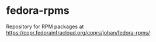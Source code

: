 # fedora-rpms

Repository for RPM packages at https://copr.fedorainfracloud.org/coprs/johan/fedora-rpms/
